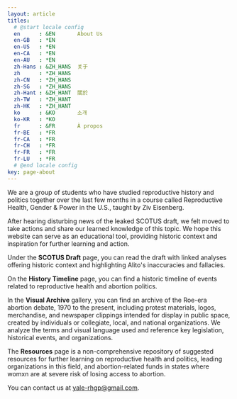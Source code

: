 ```yaml
---
layout: article
titles:
  # @start locale config
  en      : &EN       About Us
  en-GB   : *EN
  en-US   : *EN
  en-CA   : *EN
  en-AU   : *EN
  zh-Hans : &ZH_HANS  关于
  zh      : *ZH_HANS
  zh-CN   : *ZH_HANS
  zh-SG   : *ZH_HANS
  zh-Hant : &ZH_HANT  關於
  zh-TW   : *ZH_HANT
  zh-HK   : *ZH_HANT
  ko      : &KO       소개
  ko-KR   : *KO
  fr      : &FR       À propos
  fr-BE   : *FR
  fr-CA   : *FR
  fr-CH   : *FR
  fr-FR   : *FR
  fr-LU   : *FR
  # @end locale config
key: page-about
---
```


We are a group of students who have studied reproductive history and politics together over the last few months in a course called Reproductive Health, Gender & Power in the U.S., taught by Ziv Eisenberg.

After hearing disturbing news of the leaked SCOTUS draft, we felt moved to take actions and share our learned knowledge of this topic. We hope this website can serve as an educational tool, providing historic context and inspiration for further learning and action.

Under the <b>SCOTUS Draft</b> page, you can read the draft with linked analyses offering historic context and highlighting Alito's inaccuracies and fallacies.

On the <b>History Timeline</b> page, you can find a historic timeline of events related to reproductive health and abortion politics.

In the <b>Visual Archive</b> gallery, you can find an archive of the Roe-era abortion debate, 1970 to the present, including protest materials, logos, merchandise, and newspaper clippings intended for display in public space, created by individuals or collegiate, local, and national organizations. We analyze the terms and visual language used and reference key legislation, historical events, and organizations.

The <b>Resources</b> page is a non-comprehensive repository of suggested resources for further learning on reproductive health and politics, leading organizations in this field, and abortion-related funds in states where womxn are at severe risk of losing access to abortion.

You can contact us at yale-rhgp@gmail.com.

